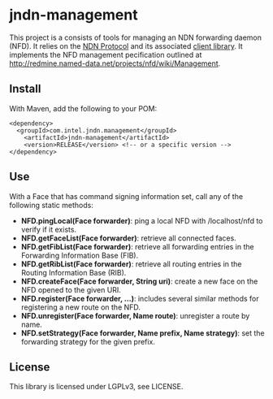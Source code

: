 # jndn-management

This project is a consists of tools for managing an NDN forwarding daemon (NFD). It relies on the [NDN Protocol](https://named-data.net) and its associated [client library](https://github.com/named-data/jndn). It implements the NFD management pecification outlined at http://redmine.named-data.net/projects/nfd/wiki/Management.

## Install
With Maven, add the following to your POM:
```
<dependency>
  <groupId>com.intel.jndn.management</groupId>
	<artifactId>jndn-management</artifactId>
	<version>RELEASE</version> <!-- or a specific version -->
</dependency>
```

## Use
With a Face that has command signing information set, call any of the following static methods:
 - __NFD.pingLocal(Face forwarder)__: ping a local NFD with /localhost/nfd to verify if it exists.
 - __NFD.getFaceList(Face forwarder)__: retrieve all connected faces.
 - __NFD.getFibList(Face forwarder)__: retrieve all forwarding entries in the Forwarding Information Base (FIB).
 - __NFD.getRibList(Face forwarder)__: retrieve all routing entries in the Routing Information Base (RIB).
 - __NFD.createFace(Face forwarder, String uri)__: create a new face on the NFD opened to the given URI.
 - __NFD.register(Face forwarder, ...)__: includes several similar methods for registering a new route on the NFD.
 - __NFD.unregister(Face forwarder, Name route)__: unregister a route by name.
 - __NFD.setStrategy(Face forwarder, Name prefix, Name strategy)__: set the forwarding strategy for the given prefix.

## License
This library is licensed under LGPLv3, see LICENSE.
